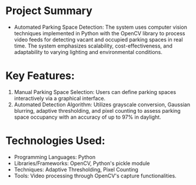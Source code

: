 # Project Summary

+ Automated Parking Space Detection: The system uses computer vision techniques implemented in Python with the OpenCV library to process video feeds for detecting vacant and occupied parking spaces in real time. The system emphasizes scalability, cost-effectiveness, and adaptability to varying lighting and environmental conditions.

# Key Features:

1. Manual Parking Space Selection: Users can define parking spaces interactively via a graphical interface.
2. Automated Detection Algorithm: Utilizes grayscale conversion, Gaussian blurring, adaptive thresholding, and pixel counting to assess parking space occupancy with an accuracy of up to 97% in daylight.

# Technologies Used:
+ Programming Languages: Python
+ Libraries/Frameworks: OpenCV, Python's pickle module
+ Techniques: Adaptive Thresholding, Pixel Counting
+ Tools: Video processing through OpenCV's capture functionalities.
